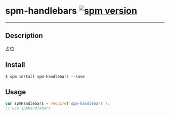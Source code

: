 # spm-handlebars [![spm version](http://spmjs.io/badge/spm-handlebars)](http://spmjs.io/package/spm-handlebars)

---

## Description

占位

## Install

```
$ spm install spm-handlebars --save
```

## Usage

```js
var spmHandlebars = require('spm-handlebars');
// use spmHandlebars
```
